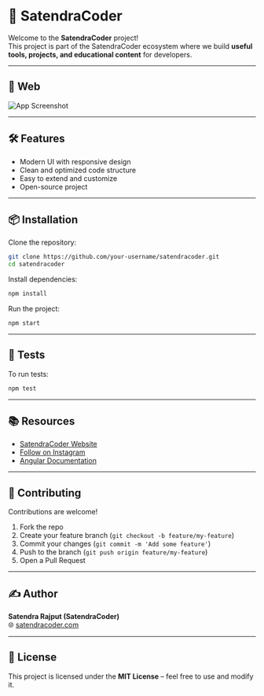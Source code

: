 # 🚀 SatendraCoder

Welcome to the **SatendraCoder** project!  
This project is part of the SatendraCoder ecosystem where we build **useful tools, projects, and educational content** for developers.

---

## 📸 Web

![App Screenshot](./public/bannerimge.png")

---

## 🛠 Features

- Modern UI with responsive design
- Clean and optimized code structure
- Easy to extend and customize
- Open-source project

---

## 📦 Installation

Clone the repository:

```bash
git clone https://github.com/your-username/satendracoder.git
cd satendracoder
```

Install dependencies:

```bash
npm install
```

Run the project:

```bash
npm start
```

---

## 🧪 Tests

To run tests:

```bash
npm test
```

---

## 📚 Resources

- [SatendraCoder Website](https://satendracoder.com)
- [Follow on Instagram](https://instagram.com/satendracoder)
- [Angular Documentation](https://angular.dev)

---

## 🙌 Contributing

Contributions are welcome!

1. Fork the repo
2. Create your feature branch (`git checkout -b feature/my-feature`)
3. Commit your changes (`git commit -m 'Add some feature'`)
4. Push to the branch (`git push origin feature/my-feature`)
5. Open a Pull Request

---

## ✍️ Author

**Satendra Rajput (SatendraCoder)**  
🌐 [satendracoder.com](https://satendracoder.com)

---

## 📜 License

This project is licensed under the **MIT License** – feel free to use and modify it.
